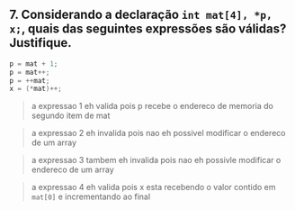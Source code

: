 ## 7. Considerando a declaração ```int mat[4], *p, x;```, quais das seguintes expressões são válidas? Justifique.
```c
p = mat + 1;
p = mat++;
p = ++mat;
x = (*mat)++;
```
> a expressao 1 eh valida pois p recebe o endereco de memoria do segundo item de mat

> a expressao 2 eh invalida pois nao eh possivel modificar o endereco de um array

> a expressao 3 tambem eh invalida pois nao eh possivle modificar o endereco de um array

> a expressao 4 eh valida pois x esta recebendo o valor contido em  ```mat[0]``` e incrementando ao final